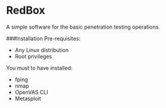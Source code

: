 # RedBox
A simple software for the basic penetration testing operations.

###Installation
Pre-requisites:
* Any Linux distribution
* Root privileges

You must to have installed:
* fping
* nmap
* OpenVAS CLI
* Metasploit